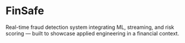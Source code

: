 # FinSafe
Real-time fraud detection system integrating ML, streaming, and risk scoring — built to showcase applied engineering in a financial context.
